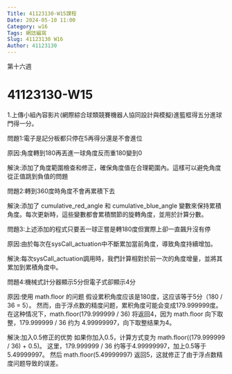 ```yaml
---
Title: 41123130-W15課程 
Date: 2024-05-10 11:00
Category: w16
Tags: 網誌編寫
Slug: 41123130 W16
Author: 41123130
---
```


第十六週

<!-- PELICAN_END_SUMMARY -->

# 41123130-W15
1.上傳小組內容影片(網際綜合球類競賽機器人協同設計與模擬)進籃框得五分進球門得一分。

問題1:電子是記分板都只停在5再得分還是不會進位

原因:角度轉到180再丟進一球角度反而重180變到0

解決:添加了角度範圍檢查和修正，確保角度值在合理範圍內。這樣可以避免角度從正值跳到負值的問題

問題2:轉到360度時角度不會再累積下去

解決:添加了 cumulative_red_angle 和 cumulative_blue_angle 變數來保持累積角度。每次更新時，這些變數都會累積關節的旋轉角度，並用於計算分數。

問題3:上述添加的程式只要丟一球正嘗是轉180度但實際上卻一直飆升沒有停

原因:由於每次在sysCall_actuation中不斷累加當前角度，導致角度持續增加。

解決:每次sysCall_actuation調用時，我們計算相對於前一次的角度增量，並將其累加到累積角度中。

問題4:機械式計分器顯示5分但電子式卻顯示4分

原因:使用 math.floor 的问题 假设累积角度应该是180度，这应该等于5分（180 / 36 = 5）。 然而，由于浮点数的精度问题，累积角度可能会变成179.999999度。 在这种情况下，math.floor(179.999999 / 36) 将返回4，因为 math.floor 向下取整，179.999999 / 36 约为 4.99999997，向下取整结果为4。

解決:加入0.5修正的优势 如果你加入0.5，计算方式变为 math.floor((179.999999 / 36) + 0.5)。 这里，179.999999 / 36 约等于4.99999997，加上0.5等于5.49999997。 然后 math.floor(5.49999997) 返回5，这就修正了由于浮点数精度问题导致的误差。
